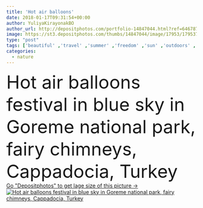 ```yaml
---
title: 'Hot air balloons'
date: 2018-01-17T09:31:54+00:00
author: YuliyaKirayonakBO
author_url: http://depositphotos.com/portfolio-14847044.html?ref=64678756
image: https://st3.depositphotos.com/thumbs/14847044/image/17953/179537520/api_thumb_450.jpg?forcejpeg=true
type: "post"
tags: ['beautiful' ,'travel' ,'summer' ,'freedom' ,'sun' ,'outdoors' ,'nature' ,'majestic' ,'flying' ,'transportation' ,'sunny' ,'landscape' ,'festival' ,'active' ,'mountains' ,'scenery' ,'scenic' ,'tourism' ,'fly' ,'extreme' ,'peaceful' ,'adventure' ,'national' ,'turkey' ,'daylight' ,'turkish' ,'geological' ,'daytime' ,'spectacular' ,'cappadocia' ,'tranquil scene' ,'blue sky' ,'hot air balloons' ,'natural light' ,'mountain landscape' ,'fairy chimneys' ,'goreme national park' ,'historical region' ,'rock sites' ]
categories: 
  - nature
---
```

<div aling="center">
            <font size="60"> Hot air balloons festival in blue sky in Goreme national park, fairy chimneys, Cappadocia, Turkey</font>   
</div>
<div>
    <a href='https://depositphotos.com/179537520/stock-photo-hot-air-balloons.html?ref=64678756' target=_blank > Go "Depositphotos" to get lage size of this picture ->
        <img href='https://depositphotos.com/179537520/stock-photo-hot-air-balloons.html?ref=64678756' src='https://st3.depositphotos.com/14847044/17953/i/950/depositphotos_179537520-stock-photo-hot-air-balloons.jpg?forcejpeg=true' alt='Hot air balloons festival in blue sky in Goreme national park, fairy chimneys, Cappadocia, Turkey' >
    </a>
</div>
